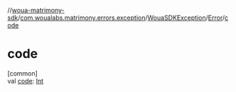 //[woua-matrimony-sdk](../../../../index.md)/[com.woualabs.matrimony.errors.exception](../../index.md)/[WouaSDKException](../index.md)/[Error](index.md)/[code](code.md)

# code

[common]\
val [code](code.md): [Int](https://kotlinlang.org/api/latest/jvm/stdlib/kotlin/-int/index.html)
